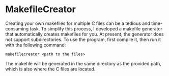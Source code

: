 # MakefileCreator

Creating your own makefiles for multiple C files can be a tedious and time-consuming task. To simplify this process, I developed a makefile generator that automatically creates makefiles for you. At present, the generator does not support subdirectories.
To use the program, first compile it, then run it with the following command:
```
makefilecreator <path to the files>
```

The makefile will be generated in the same directory as the provided path, which is also where the C files are located.
